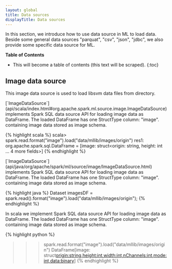 ```yaml
---
layout: global
title: Data sources
displayTitle: Data sources
---
```


In this section, we introduce how to use data source in ML to load data.
Beside some general data sources "parquat", "csv", "json", "jdbc", we also provide some specific data source for ML.

**Table of Contents**

* This will become a table of contents (this text will be scraped).
{:toc}

## Image data source

This image data source is used to load libsvm data files from directory.

<div class="codetabs">
<div data-lang="scala" markdown="1">
[`ImageDataSource`](api/scala/index.html#org.apache.spark.ml.source.image.ImageDataSource)
implements Spark SQL data source API for loading image data as DataFrame.
The loaded DataFrame has one StructType column: "image". containing image data stored as image schema.

{% highlight scala %}
scala> spark.read.format("image").load("data/mllib/images/origin")
res1: org.apache.spark.sql.DataFrame = [image: struct<origin: string, height: int ... 4 more fields>]
{% endhighlight %}
</div>

<div data-lang="java" markdown="1">
[`ImageDataSource`](api/java/org/apache/spark/ml/source/image/ImageDataSource.html)
implements Spark SQL data source API for loading image data as DataFrame.
The loaded DataFrame has one StructType column: "image". containing image data stored as image schema.

{% highlight java %}
Dataset<Row> imagesDF = spark.read().format("image").load("data/mllib/images/origin");
{% endhighlight %}
</div>

<div data-lang="python" markdown="1">
In scala we implement Spark SQL data source API for loading image data as DataFrame.
The loaded DataFrame has one StructType column: "image". containing image data stored as image schema.

{% highlight python %}
>>> spark.read.format("image").load("data/mllib/images/origin")
DataFrame[image: struct<origin:string,height:int,width:int,nChannels:int,mode:int,data:binary>]
{% endhighlight %}
</div>

</div>
